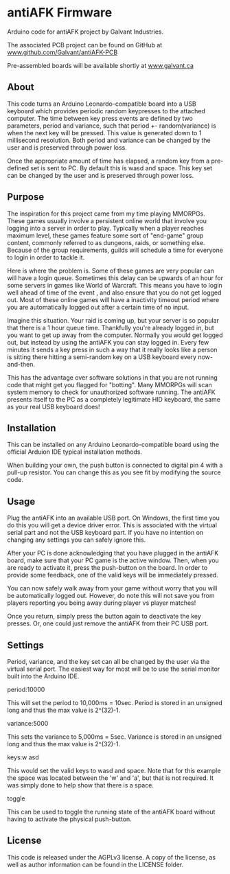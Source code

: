 antiAFK Firmware
================

Arduino code for antiAFK project by Galvant Industries.

The associated PCB project can be found on GitHub at
www.github.com/Galvant/antiAFK-PCB

Pre-assembled boards will be available shortly at www.galvant.ca

About
-----

This code turns an Arduino Leonardo-compatible board into a USB keyboard which provides periodic
random keypresses to the attached computer. The time between key press events are defined by two
parameters, period and variance, such that period +- random(variance) is when the next key will
be pressed. This value is generated down to 1 millisecond resolution. Both period and variance
can be changed by the user and is preserved through power loss.

Once the appropriate amount of time has elapsed, a random key from a pre-defined set is sent to
PC. By default this is wasd and space. This key set can be changed by the user and is preserved 
through power loss.

Purpose
-------

The inspiration for this project came from my time playing MMORPGs. These games usually
involve a persistent online world that involve you logging into a server in 
order to play. Typically when a player reaches maximum level, these games
feature some sort of "end-game" group content, commonly referred to as 
dungeons, raids, or something else. Because of the group requirements, guilds
will schedule a time for everyone to login in order to tackle it.

Here is where the problem is. Some of these games are very popular can will
have a login queue. Sometimes this delay can be upwards of an hour for some
servers in games like World of Warcraft. This means you have to login well
ahead of time of the event , and also ensure that you do not get logged out.
Most of these online games will have a inactivity timeout period where you
are automatically logged out after a certain time of no input.

Imagine this situation. Your raid is coming up, but your server is so popular
that there is a 1 hour queue time. Thankfully you're already logged in, but
you want to get up away from the computer. Normally you would get logged out,
but instead by using the antiAFK you can stay logged in. Every few minutes
it sends a key press in such a way that it really looks like a person is
sitting there hitting a semi-random key on a USB keyboard every now-and-then.

This has the advantage over software solutions in that you are not running
code that might get you flagged for "botting". Many MMORPGs will scan system
memory to check for unauthorized software running. The antiAFK presents itself
to the PC as a completely legitimate HID keyboard, the same as your real USB 
keyboard does!

Installation
------------

This can be installed on any Arduino Leonardo-compatible board using the official Arduion IDE 
typical installation methods. 

When building your own, the push button is connected to digital pin 4 with a 
pull-up resistor. You can change this as you see fit by modifying the source
code.

Usage
-----

Plug the antiAFK into an available USB port. On Windows, the first time you
do this you will get a device driver error. This is associated with the
virtual serial part and not the USB keyboard part. If you have no intention
on changing any settings you can safely ignore this.

After your PC is done acknowledging that you have plugged in the antiAFK
board, make sure that your PC game is the active window. Then, when you are
ready to activate it, press the push-button on the board. In order to provide 
some feedback, one of the valid keys will be immediately pressed.

You can now safely walk away from your game without worry that you will be 
automatically logged out. However, do note this will not save you from players
reporting you being away during player vs player matches!

Once you return, simply press the button again to deactivate the key presses.
Or, one could just remove the antiAFK from their PC USB port.

Settings
--------

Period, variance, and the key set can all be changed by the user via the virtual serial port.
The easiest way for most will be to use the serial monitor built into the Arduino IDE.

period:10000

This will set the period to 10,000ms = 10sec. Period is stored in an unsigned long and thus
the max value is 2^(32)-1.

variance:5000

This sets the variance to 5,000ms = 5sec. Variance is stored in an unsigned long and thus the
max value is 2^(32)-1.

keys:w asd

This would set the valid keys to wasd and space. Note that for this example
the space was located between the 'w' and 'a', but that is not required. It 
was simply done to help show that there is a space.

toggle

This can be used to toggle the running state of the antiAFK board without 
having to activate the physical push-button.

License
-------

This code is released under the AGPLv3 license. A copy of the license, as well as author
information can be found in the LICENSE folder.
